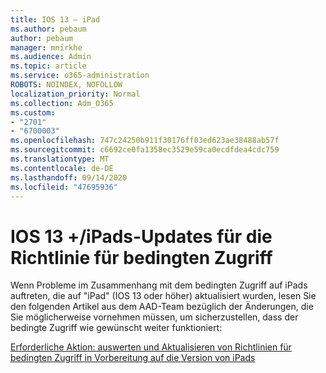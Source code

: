 ```yaml
---
title: IOS 13 – iPad
ms.author: pebaum
author: pebaum
manager: mnirkhe
ms.audience: Admin
ms.topic: article
ms.service: o365-administration
ROBOTS: NOINDEX, NOFOLLOW
localization_priority: Normal
ms.collection: Adm_O365
ms.custom:
- "2701"
- "6700003"
ms.openlocfilehash: 747c24250b911f30176ff03ed623ae38488ab57f
ms.sourcegitcommit: c6692ce0fa1358ec3529e59ca0ecdfdea4cdc759
ms.translationtype: MT
ms.contentlocale: de-DE
ms.lasthandoff: 09/14/2020
ms.locfileid: "47695936"
---
```

# <a name="ios-13--ipados-updates-for-conditional-access-policy"></a>IOS 13 +/iPads-Updates für die Richtlinie für bedingten Zugriff

Wenn Probleme im Zusammenhang mit dem bedingten Zugriff auf iPads auftreten, die auf "iPad" (IOS 13 oder höher) aktualisiert wurden, lesen Sie den folgenden Artikel aus dem AAD-Team bezüglich der Änderungen, die Sie möglicherweise vornehmen müssen, um sicherzustellen, dass der bedingte Zugriff wie gewünscht weiter funktioniert:

[Erforderliche Aktion: auswerten und Aktualisieren von Richtlinien für bedingten Zugriff in Vorbereitung auf die Version von iPads](https://support.microsoft.com/help/4521038/action-required-update-conditional-access-policies-for-ipados)